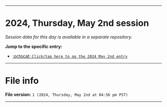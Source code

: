 
***

# 2024, Thursday, May 2nd session

_Session data for this day is available in a separate repository._

**Jump to the specific entry:**

- [:octocat: `Click/tap here to go the 2024 May 2nd entry`](https://github.com/seanpm2001/SeansLifeArchive_Images_TinyTower_Y2024/tree/SeansLifeArchive_Images_TinyTower_Y2024_Main-dev/2024/05_May/02/)

***

# File info

**File version:** `1 (2024, Thursday, May 2nd at 04:56 pm PST)`

***
